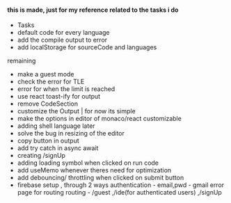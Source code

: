 #### this is made, just for my reference related to the tasks i do
- Tasks
- default code for every language
- add the compile output to error
- add localStorage for sourceCode and languages 

remaining
- make a guest mode
- check the error for TLE
- error for when the limit is reached
- use react toast-ify for output
- remove CodeSection
- customize the Output | for now its simple
- make the options in editor of monaco/react customizable
- adding shell language later
- solve the bug in resizing of the editor
- copy button in output
- add try catch in async await
- creating /signUp
- adding loading symbol when clicked on run code
- add useMemo whenever theres need for optimization
- add debouncing/ throttling when clicked on submit button
- firebase setup , through 2 ways authentication - email,pwd - gmail
error page for routing
routing - /guest ,/ide(for authenticated users) ,/signUp
